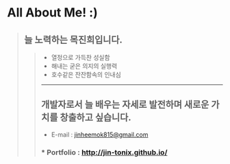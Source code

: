 # All About Me! :)
> ## 늘 노력하는 목진희입니다.
> > * 열정으로 가득찬 성실함
> > * 해내는 굳은 의지의 실행력
> > * 호수같은 잔잔함속의 인내심   
> >__________________
> > 개발자로서 늘 배우는 자세로 발전하며 새로운 가치를 창출하고 싶습니다.
> > ------------------
> > * E-mail : jinheemok815@gmail.com
> > ###  * Portfolio : http://jin-tonix.github.io/
